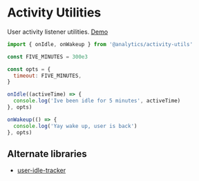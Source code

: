 <!--
title: User activity util
pageTitle: User activity listeners
description: Utility library for firing events on user idle & wakeup
-->

# Activity Utilities

User activity listener utilities. [Demo](https://utils-activity-listener.netlify.app)

```js
import { onIdle, onWakeup } from '@analytics/activity-utils'

const FIVE_MINUTES = 300e3

const opts = {
  timeout: FIVE_MINUTES,
}

onIdle((activeTime) => {
  console.log('Ive been idle for 5 minutes', activeTime)
}, opts)

onWakeup(() => {
  console.log('Yay wake up, user is back')
}, opts)
```

## Alternate libraries

- [user-idle-tracker](https://github.com/willianjusten/user-idle-tracker)